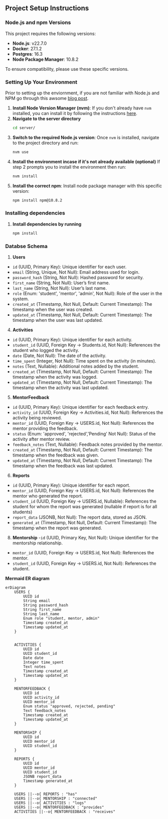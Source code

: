 
## Project Setup Instructions

### Node.js and npm Versions

This project requires the following versions:

- **Node.js**: v22.7.0
- **Docker**: 27.1.2
- **Postgres**: 16.3
- **Node Package Manager**: 10.8.2

To ensure compatibility, please use these specific versions.

### Setting Up Your Environment

Prior to setting up the enviornment, if you are not familiar with Node.js and NPM go through this awsome [blog post](https://medium.com/@oroz.askarov/all-you-need-to-know-about-npm-and-packages-as-a-beginner-b6fcea8b3519).

1. **Install Node Version Manager (nvm)**:
   If you don't already have `nvm` installed, you can install it by following the instructions [here](https://github.com/nvm-sh/nvm#installing-and-updating).
2. **Navigate to the server directory**
   ```bash
   cd server/
   ```
3. **Switch to the required Node.js version**:
   Once `nvm` is installed, navigate to the project directory and run:
   ```bash
   nvm use
   ```
4. **Install the environment incase if it's not already available (optional)**
   If step 2 prompts you to install the environment then run:
   ```bash
   nvm install
   ```
5. **Install the correct npm**:
   Install node package manager with this specific version:
   ```bash
   npm install npm@10.8.2
   ```

### Installing dependencies

1. **Install dependencies by running**
   ```bash
   npm install
   ```
### Databse Schema

1. **Users**
- `id` (UUID, Primary Key): Unique identifier for each user.
- `email` (String, Unique, Not Null): Email address used for login.
- `password_hash` (String, Not Null): Hashed password for security.
- `first_name` (String, Not Null): User’s first name.
- `last_name` (String, Not Null): User’s last name.
- `role` (Enum: 'student', 'mentor', 'admin', Not Null): Role of the user in the system.
- `created_at` (Timestamp, Not Null, Default: Current Timestamp): The timestamp when the user was created.
- `updated_at` (Timestamp, Not Null, Default: Current Timestamp): The timestamp when the user was last updated.

4. **Activities**
- `id` (UUID, Primary Key): Unique identifier for each activity.
- `student_id` (UUID, Foreign Key -> Students.id, Not Null): References the student who logged the activity.
- `date` (Date, Not Null): The date of the activity.
- `time_spent` (Integer, Not Null): Time spent on the activity (in minutes).
- `notes` (Text, Nullable): Additional notes added by the student.
- `created_at` (Timestamp, Not Null, Default: Current Timestamp): The timestamp when the activity was logged.
- `updated_at` (Timestamp, Not Null, Default: Current Timestamp): The timestamp when the activity was last updated.

5. **MentorFeedback**
- `id` (UUID, Primary Key): Unique identifier for each feedback entry.
- `activity_id` (UUID, Foreign Key -> Activities.id, Not Null): References the activity being reviewed.
- `mentor_id` (UUID, Foreign Key -> USERS.id, Not Null): References the mentor providing the feedback.
- `status` (Enum: 'approved', 'rejected','Pending' Not Null): Status of the activity after mentor review.
- `feedback_notes` (Text, Nullable): Feedback notes provided by the mentor.
- `created_at` (Timestamp, Not Null, Default: Current Timestamp): The timestamp when the feedback was given.
- `updated_at` (Timestamp, Not Null, Default: Current Timestamp): The timestamp when the feedback was last updated.

6. **Reports**
- `id` (UUID, Primary Key): Unique identifier for each report.
- `mentor_id` (UUID, Foreign Key -> USERS.id, Not Null): References the mentor who generated the report.
- `student_id` (UUID, Foreign Key -> USERS.id, Nullable): References the student for whom the report was generated (nullable if report is for all students)
- `report_data` (JSONB, Not Null): The report data, stored as JSON.
- `generated_at` (Timestamp, Not Null, Default: Current Timestamp): The timestamp when the report was generated.

8. **Mentorship**
-`id` (UUID, Primary Key, Not Null): Unique identifier for the mentorship relationship.
- `mentor_id` (UUID, Foreign Key -> USERS.id, Not Null): References the mentor.
- `student_id` (UUID, Foreign Key -> USERS.id, Not Null): References the student.

**Mermaid ER diagram**
```mermaid
erDiagram
    USERS {
        UUID id
        String email
        String password_hash
        String first_name
        String last_name
        Enum role "student, mentor, admin"
        Timestamp created_at
        Timestamp updated_at
    }
    

    ACTIVITIES {
        UUID id
        UUID student_id
        Date date
        Integer time_spent
        Text notes
        Timestamp created_at
        Timestamp updated_at
    }

    MENTORFEEDBACK {
        UUID id
        UUID activity_id
        UUID mentor_id
        Enum status "approved, rejected, pending"
        Text feedback_notes
        Timestamp created_at
        Timestamp updated_at
    }
    
    MENTORSHIP {
        UUID id
        UUID mentor_id
        UUID student_id
    }

    REPORTS {
        UUID id
        UUID mentor_id
        UUID student_id
        JSONB report_data
        Timestamp generated_at
    }

    USERS ||--o{ REPORTS : "has"
    USERS ||--o{ MENTORSHIP : "connected"
    USERS ||--o{ ACTIVITIES : "logs"
    USERS ||--o{ MENTORFEEDBACK : "provides"
    ACTIVITIES ||--o{ MENTORFEEDBACK : "receives"

```
